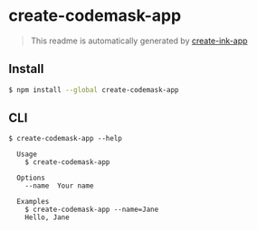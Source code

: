# create-codemask-app

> This readme is automatically generated by [create-ink-app](https://github.com/vadimdemedes/create-ink-app)

## Install

```bash
$ npm install --global create-codemask-app
```

## CLI

```
$ create-codemask-app --help

  Usage
    $ create-codemask-app

  Options
    --name  Your name

  Examples
    $ create-codemask-app --name=Jane
    Hello, Jane
```
